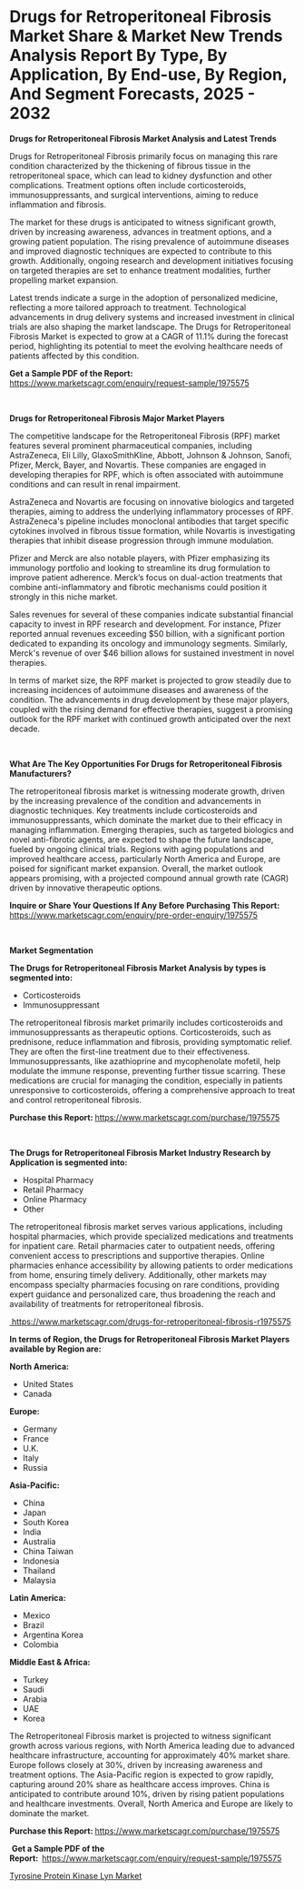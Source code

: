 <p><h1>Drugs for Retroperitoneal Fibrosis Market Share & Market New Trends Analysis Report By Type, By Application, By End-use, By Region, And Segment Forecasts, 2025 - 2032</h1></p><p><strong>Drugs for Retroperitoneal Fibrosis Market Analysis and Latest Trends</strong></p>
<p><p>Drugs for Retroperitoneal Fibrosis primarily focus on managing this rare condition characterized by the thickening of fibrous tissue in the retroperitoneal space, which can lead to kidney dysfunction and other complications. Treatment options often include corticosteroids, immunosuppressants, and surgical interventions, aiming to reduce inflammation and fibrosis.</p><p>The market for these drugs is anticipated to witness significant growth, driven by increasing awareness, advances in treatment options, and a growing patient population. The rising prevalence of autoimmune diseases and improved diagnostic techniques are expected to contribute to this growth. Additionally, ongoing research and development initiatives focusing on targeted therapies are set to enhance treatment modalities, further propelling market expansion.</p><p>Latest trends indicate a surge in the adoption of personalized medicine, reflecting a more tailored approach to treatment. Technological advancements in drug delivery systems and increased investment in clinical trials are also shaping the market landscape. The Drugs for Retroperitoneal Fibrosis Market is expected to grow at a CAGR of 11.1% during the forecast period, highlighting its potential to meet the evolving healthcare needs of patients affected by this condition.</p></p>
<p><strong>Get a Sample PDF of the Report:&nbsp;</strong> <a href="https://www.marketscagr.com/enquiry/request-sample/1975575?utm_campaign=1944&utm_medium=2&utm_source=Github&utm_content=ia&utm_term=09032025&utm_id=drugs-for-retroperitoneal-fibrosis">https://www.marketscagr.com/enquiry/request-sample/1975575</a></p>
<p>&nbsp;</p>
<p><strong>Drugs for Retroperitoneal Fibrosis Major Market Players</strong></p>
<p><p>The competitive landscape for the Retroperitoneal Fibrosis (RPF) market features several prominent pharmaceutical companies, including AstraZeneca, Eli Lilly, GlaxoSmithKline, Abbott, Johnson & Johnson, Sanofi, Pfizer, Merck, Bayer, and Novartis. These companies are engaged in developing therapies for RPF, which is often associated with autoimmune conditions and can result in renal impairment.</p><p>AstraZeneca and Novartis are focusing on innovative biologics and targeted therapies, aiming to address the underlying inflammatory processes of RPF. AstraZeneca's pipeline includes monoclonal antibodies that target specific cytokines involved in fibrous tissue formation, while Novartis is investigating therapies that inhibit disease progression through immune modulation.</p><p>Pfizer and Merck are also notable players, with Pfizer emphasizing its immunology portfolio and looking to streamline its drug formulation to improve patient adherence. Merck’s focus on dual-action treatments that combine anti-inflammatory and fibrotic mechanisms could position it strongly in this niche market.</p><p>Sales revenues for several of these companies indicate substantial financial capacity to invest in RPF research and development. For instance, Pfizer reported annual revenues exceeding $50 billion, with a significant portion dedicated to expanding its oncology and immunology segments. Similarly, Merck's revenue of over $46 billion allows for sustained investment in novel therapies.</p><p>In terms of market size, the RPF market is projected to grow steadily due to increasing incidences of autoimmune diseases and awareness of the condition. The advancements in drug development by these major players, coupled with the rising demand for effective therapies, suggest a promising outlook for the RPF market with continued growth anticipated over the next decade.</p></p>
<p>&nbsp;</p>
<p><strong>What Are The Key Opportunities For Drugs for Retroperitoneal Fibrosis Manufacturers?</strong></p>
<p><p>The retroperitoneal fibrosis market is witnessing moderate growth, driven by the increasing prevalence of the condition and advancements in diagnostic techniques. Key treatments include corticosteroids and immunosuppressants, which dominate the market due to their efficacy in managing inflammation. Emerging therapies, such as targeted biologics and novel anti-fibrotic agents, are expected to shape the future landscape, fueled by ongoing clinical trials. Regions with aging populations and improved healthcare access, particularly North America and Europe, are poised for significant market expansion. Overall, the market outlook appears promising, with a projected compound annual growth rate (CAGR) driven by innovative therapeutic options.</p></p>
<p><strong>Inquire or Share Your Questions If Any Before Purchasing This Report:</strong> <a href="https://www.marketscagr.com/enquiry/pre-order-enquiry/1975575?utm_campaign=1944&utm_medium=2&utm_source=Github&utm_content=ia&utm_term=09032025&utm_id=drugs-for-retroperitoneal-fibrosis">https://www.marketscagr.com/enquiry/pre-order-enquiry/1975575</a></p>
<p>&nbsp;</p>
<p><strong>Market Segmentation</strong></p>
<p><strong>The Drugs for Retroperitoneal Fibrosis Market Analysis by types is segmented into:</strong></p>
<p><ul><li>Corticosteroids</li><li>Immunosuppressant</li></ul></p>
<p><p>The retroperitoneal fibrosis market primarily includes corticosteroids and immunosuppressants as therapeutic options. Corticosteroids, such as prednisone, reduce inflammation and fibrosis, providing symptomatic relief. They are often the first-line treatment due to their effectiveness. Immunosuppressants, like azathioprine and mycophenolate mofetil, help modulate the immune response, preventing further tissue scarring. These medications are crucial for managing the condition, especially in patients unresponsive to corticosteroids, offering a comprehensive approach to treat and control retroperitoneal fibrosis.</p></p>
<p><strong>Purchase this Report:&nbsp;</strong><a href="https://www.marketscagr.com/purchase/1975575?utm_campaign=1944&utm_medium=2&utm_source=Github&utm_content=ia&utm_term=09032025&utm_id=drugs-for-retroperitoneal-fibrosis">https://www.marketscagr.com/purchase/1975575</a></p>
<p>&nbsp;</p>
<p><strong>The Drugs for Retroperitoneal Fibrosis Market Industry Research by Application is segmented into:</strong></p>
<p><ul><li>Hospital Pharmacy</li><li>Retail Pharmacy</li><li>Online Pharmacy</li><li>Other</li></ul></p>
<p><p>The retroperitoneal fibrosis market serves various applications, including hospital pharmacies, which provide specialized medications and treatments for inpatient care. Retail pharmacies cater to outpatient needs, offering convenient access to prescriptions and supportive therapies. Online pharmacies enhance accessibility by allowing patients to order medications from home, ensuring timely delivery. Additionally, other markets may encompass specialty pharmacies focusing on rare conditions, providing expert guidance and personalized care, thus broadening the reach and availability of treatments for retroperitoneal fibrosis.</p></p>
<p><a href="https://www.marketscagr.com/drugs-for-retroperitoneal-fibrosis-r1975575?utm_campaign=1944&utm_medium=2&utm_source=Github&utm_content=ia&utm_term=09032025&utm_id=drugs-for-retroperitoneal-fibrosis">&nbsp;https://www.marketscagr.com/drugs-for-retroperitoneal-fibrosis-r1975575</a></p>
<p><strong>In terms of Region, the Drugs for Retroperitoneal Fibrosis Market Players available by Region are:</strong></p>
<p>
    <p> <strong> North America: </strong>
        <ul>
            <li>United States</li>
            <li>Canada</li>
        </ul>
        </p> 
    <p> <strong> Europe: </strong>
        <ul>
            <li>Germany</li>
            <li>France</li>
            <li>U.K.</li>
            <li>Italy</li>
            <li>Russia</li>
        </ul>
        </p> 
    <p> <strong> Asia-Pacific: </strong>
        <ul>
            <li>China</li>
            <li>Japan</li>
            <li>South Korea</li>
            <li>India</li>
            <li>Australia</li>
            <li>China Taiwan</li>
            <li>Indonesia</li>
            <li>Thailand</li>
            <li>Malaysia</li>
        </ul>
        </p> 
    <p> <strong> Latin America: </strong>
        <ul>
            <li>Mexico</li>
            <li>Brazil</li>
            <li>Argentina Korea</li>
            <li>Colombia</li>
        </ul>
        </p> 
    <p> <strong> Middle East & Africa: </strong>
        <ul>
            <li>Turkey</li>
            <li>Saudi</li>
            <li>Arabia</li>
            <li>UAE</li>
            <li>Korea</li>
        </ul>
    </p>
    </p>
<p><p>The Retroperitoneal Fibrosis market is projected to witness significant growth across various regions, with North America leading due to advanced healthcare infrastructure, accounting for approximately 40% market share. Europe follows closely at 30%, driven by increasing awareness and treatment options. The Asia-Pacific region is expected to grow rapidly, capturing around 20% share as healthcare access improves. China is anticipated to contribute around 10%, driven by rising patient populations and healthcare investments. Overall, North America and Europe are likely to dominate the market.</p></p>
<p><strong>Purchase this Report: </strong><a href="https://www.marketscagr.com/purchase/1975575?utm_campaign=1944&utm_medium=2&utm_source=Github&utm_content=ia&utm_term=09032025&utm_id=drugs-for-retroperitoneal-fibrosis">https://www.marketscagr.com/purchase/1975575</a></p>
<p>&nbsp;<strong>Get a Sample PDF of the Report:&nbsp;&nbsp;</strong><a href="https://www.marketscagr.com/enquiry/request-sample/1975575?utm_campaign=1944&utm_medium=2&utm_source=Github&utm_content=ia&utm_term=09032025&utm_id=drugs-for-retroperitoneal-fibrosis">https://www.marketscagr.com/enquiry/request-sample/1975575</a></p>
<p><strong></strong></p>
<p><p><a href="https://github.com/muhjanaidu/Market-Research-Report-List-1/blob/main/tyrosine-protein-kinase-lyn-market.md?utm_campaign=1944&utm_medium=2&utm_source=Github&utm_content=ia&utm_term=09032025&utm_id=drugs-for-retroperitoneal-fibrosis">Tyrosine Protein Kinase Lyn Market</a></p></p>